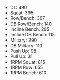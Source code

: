 * DL: 490
*  Squat: 395
*  Row/Bench: 367
*  DB Row/Bench: 140
*  Incline Bench: 295
*  Incline DB Bench: 115
*  Military: 290
*  DB Military: 110
*  Push Up: 98
*  Pull Up: 31
*  1RPM Squat: 815
*  1RPM Row: 655
*  1RPM Bench: 610
